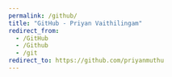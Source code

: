 ```yaml
---
permalink: /github/
title: "GitHub - Priyan Vaithilingam"
redirect_from: 
  - /GitHub
  - /Github
  - /git
redirect_to: https://github.com/priyanmuthu
---
```

